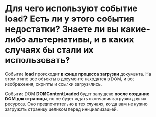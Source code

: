 Для чего используют событие load? Есть ли у этого события недостатки? Знаете ли вы какие-либо альтернативы, и в каких случаях бы стали их использовать?
=====================

Событие **load** происходит **в конце процесса загрузки** документа. На этом этапе все объекты в документе находятся в DOM, и все изображения, скрипты и ссылки загрузились.

Событие DOM **DOMContentLoaded** будет запущено **после создание DOM для страницы**, но не будет ждать окончания загрузки других ресурсов. Оно предпочтительно в тех случаях, когда вам не нужно загружать страницу целиком перед инициализацией.

